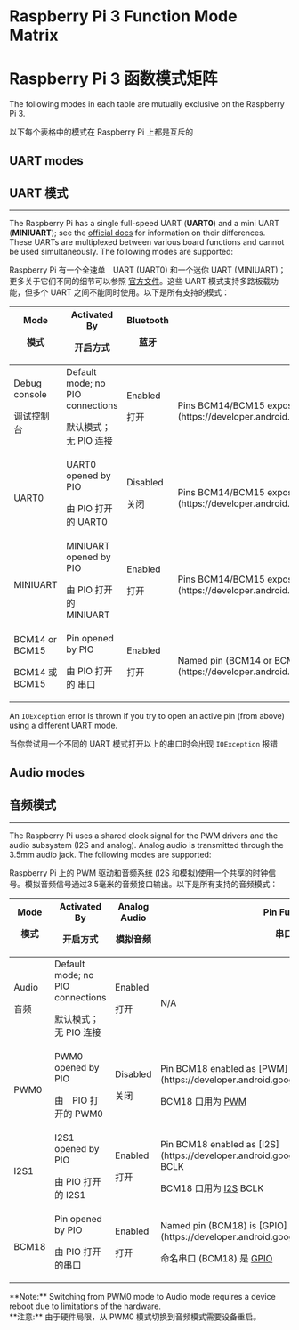 # Raspberry Pi 3 Function Mode Matrix
# Raspberry Pi 3 函数模式矩阵

The following modes in each table are mutually exclusive on the Raspberry Pi 3.

以下每个表格中的模式在 Raspberry Pi 上都是互斥的

## UART modes
## UART 模式

* * *

The Raspberry Pi has a single full-speed UART (**UART0**) and a mini UART (**MINIUART**); see the [official docs](https://www.raspberrypi.org/documentation/configuration/uart.md) for information on their differences. These UARTs are multiplexed between various board functions and cannot be used simultaneously. The following modes are supported:

Raspberry Pi 有一个全速单　UART (UART0) 和一个迷你 UART (MINIUART)；更多关于它们不同的细节可以参照 [官方文件](https://www.raspberrypi.org/documentation/configuration/uart.md)。这些 UART 模式支持多路板载功能，但多个 UART 之间不能同时使用。以下是所有支持的模式：
<table>

<thead>

<tr>

<th>Mode

模式</th>

<th>Activated By

开启方式</th>

<th>Bluetooth

蓝牙</th>

<th>Pin Functions

串口功能</th>

</tr>

</thead>

<tbody>

<tr>

<td>Debug console

调试控制台</td>

<td>Default mode; no PIO connections

默认模式； 无 PIO 连接</td>

<td>Enabled

打开</td>

<td>Pins BCM14/BCM15 expose RX/TX of the [serial debug console](https://developer.android.google.cn/things/hardware/raspberrypi.html#serial_debug_console)</td>

</tr>

<tr>

<td>UART0</td>

<td>UART0 opened by PIO

由 PIO 打开的 UART0</td>

<td>Disabled

关闭</td>

<td>Pins BCM14/BCM15 expose RX/TX of [UART0](https://developer.android.google.cn/things/sdk/pio/uart.html)</td>

</tr>

<tr>

<td>MINIUART</td>

<td>MINIUART opened by PIO

由 PIO 打开的 MINIUART</td>

<td>Enabled

打开</td>

<td>Pins BCM14/BCM15 expose RX/TX of [MINIUART](https://developer.android.google.cn/things/sdk/pio/uart.html)</td>

</tr>

<tr>

<td>BCM14 or BCM15

BCM14 或 BCM15</td>

<td>Pin opened by PIO

由 PIO 打开的 串口</td>

<td>Enabled

打开</td>

<td>Named pin (BCM14 or BCM15) is [GPIO](https://developer.android.google.cn/things/sdk/pio/gpio.html), other pin is idle</td>

</tr>

</tbody>

</table>

An `IOException` error is thrown if you try to open an active pin (from above) using a different UART mode.

当你尝试用一个不同的 UART 模式打开以上的串口时会出现 `IOException` 报错

## Audio modes
## 音频模式

* * *

The Raspberry Pi uses a shared clock signal for the PWM drivers and the audio subsystem (I2S and analog). Analog audio is transmitted through the 3.5mm audio jack. The following modes are supported:

Raspberry Pi 上的 PWM 驱动和音频系统 (I2S 和模拟)使用一个共享的时钟信号。模拟音频信号通过3.5毫米的音频接口输出。以下是所有支持的音频模式：

<table>

<thead>

<tr>

<th>Mode

模式</th>

<th>Activated By

开启方式</th>

<th>Analog Audio

模拟音频</th>

<th>Pin Functions

串口功能</th>

</tr>

</thead>

<tbody>

<tr>

<td>Audio

音频</td>

<td>Default mode; no PIO connections

默认模式；无 PIO 连接</td>

<td>Enabled

打开</td>

<td>N/A</td>

</tr>

<tr>

<td>PWM0</td>

<td>PWM0 opened by PIO

由　PIO 打开的 PWM0</td>

<td>Disabled

关闭</td>

<td>Pin BCM18 enabled as [PWM](https://developer.android.google.cn/things/sdk/pio/pwm.html)

BCM18 口用为 [PWM](https://developer.android.google.cn/things/sdk/pio/pwm.html)</td>

</tr>

<tr>

<td>I2S1</td>

<td>I2S1 opened by PIO

由 PIO 打开的 I2S1</td>

<td>Enabled

打开</td>

<td>Pin BCM18 enabled as [I2S](https://developer.android.google.cn/things/sdk/pio/i2s.html) BCLK

BCM18 口用为 [I2S](https://developer.android.google.cn/things/sdk/pio/i2s.html) BCLK</td>

</tr>

<tr>

<td>BCM18</td>

<td>Pin opened by PIO

由 PIO 打开的串口</td>

<td>Enabled

打开</td>

<td>Named pin (BCM18) is [GPIO](https://developer.android.google.cn/things/sdk/pio/gpio.html)

命名串口 (BCM18) 是 [GPIO](https://developer.android.google.cn/things/sdk/pio/gpio.html)</td>

</tr>

</tbody>

</table>

<aside class="note">**Note:** <span>Switching from PWM0 mode to Audio mode requires a device reboot due to limitations of the hardware.</span></aside>

<aside class="note">**注意:** <span>由于硬件局限，从 PWM0 模式切换到音频模式需要设备重启。</span></aside>


